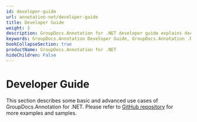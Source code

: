 ```yaml
---
id: developer-guide
url: annotation-net/developer-guide
title: Developer Guide
weight: 3
description: GroupDocs.Annotation for .NET developer guide explains document annotator features and shows how to annotate PDF, Word, Excel, PowerPoint documents and images inside your .NET applications
keywords: GroupDocs.Annotation Developer Guide, GroupDocs.Annotation .NET Developer Guide, GroupDocs.Annotation Developer Guide C#, Using GroupDocs.Annotation for .NET, GroupDocs.Annotation for .NET use cases
bookCollapseSection: true
productName: GroupDocs.Annotation for .NET
hideChildren: False
---
```


# Developer Guide

This section describes some basic and advanced use cases of GroupDocs.Annotation for .NET. Please refer to [GitHub repository](https://github.com/groupdocs-annotation/GroupDocs.Annotation-for-.NET) for more examples and samples.
